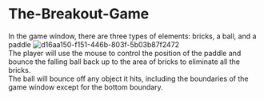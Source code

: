 # The-Breakout-Game
  In the game window, there are three types of elements: bricks, a ball, and a paddle
![d16aa150-f151-446b-803f-5b03b87f2472](https://github.com/karenlin07/The-Breakout-Game/assets/145916628/e9a1230f-d5d3-4fb6-8e47-fd6d03480327)  
The player will use the mouse to control the position of the paddle and bounce the falling ball back up to the area of bricks to eliminate all the bricks.   
The ball will bounce off any object it hits, including the boundaries of the game window except for the bottom boundary.
